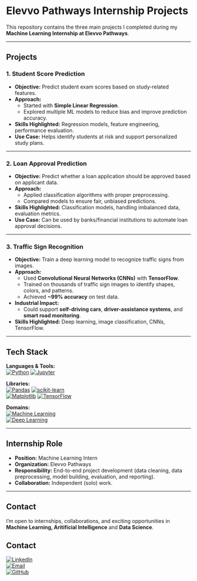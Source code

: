 # Elevvo Pathways Internship Projects

This repository contains the three main projects I completed during my **Machine Learning Internship at Elevvo Pathways**. 

---

## Projects

### 1. Student Score Prediction
- **Objective:** Predict student exam scores based on study-related features.  
- **Approach:**  
  - Started with **Simple Linear Regression**.  
  - Explored multiple ML models to reduce bias and improve prediction accuracy.  
- **Skills Highlighted:** Regression models, feature engineering, performance evaluation.  
- **Use Case:** Helps identify students at risk and support personalized study plans.  

---

### 2. Loan Approval Prediction
- **Objective:** Predict whether a loan application should be approved based on applicant data.  
- **Approach:**  
  - Applied classification algorithms with proper preprocessing.  
  - Compared models to ensure fair, unbiased predictions.  
- **Skills Highlighted:** Classification models, handling imbalanced data, evaluation metrics.  
- **Use Case:** Can be used by banks/financial institutions to automate loan approval decisions.  

---

### 3. Traffic Sign Recognition
- **Objective:** Train a deep learning model to recognize traffic signs from images.  
- **Approach:**  
  - Used **Convolutional Neural Networks (CNNs)** with **TensorFlow**.  
  - Trained on thousands of traffic sign images to identify shapes, colors, and patterns.  
  - Achieved **~99% accuracy** on test data.  
- **Industrial Impact:**  
  - Could support **self-driving cars**, **driver-assistance systems**, and **smart road monitoring**.  
- **Skills Highlighted:** Deep learning, image classification, CNNs, TensorFlow. 

---

## Tech Stack

**Languages & Tools:**  
[![Python](https://img.shields.io/badge/Python-3776AB?logo=python&logoColor=white)](https://www.python.org/) 
[![Jupyter](https://img.shields.io/badge/Jupyter-%23FA0F00.svg?logo=jupyter&logoColor=white)](https://jupyter.org/)

**Libraries:**  
[![Pandas](https://img.shields.io/badge/Pandas-150458.svg?logo=pandas&logoColor=white)](https://pandas.pydata.org/) 
[![scikit-learn](https://img.shields.io/badge/scikit--learn-F7931E.svg?logo=scikit-learn&logoColor=white)](https://scikit-learn.org/)  
[![Matplotlib](https://img.shields.io/badge/Matplotlib-11557c?logo=matplotlib&logoColor=white)](https://matplotlib.org/) 
[![TensorFlow](https://img.shields.io/badge/TensorFlow-FF6F00?logo=tensorflow&logoColor=white)](https://www.tensorflow.org/)

**Domains:**  
[![Machine Learning](https://img.shields.io/badge/Machine%20Learning-102230?logo=icloud&logoColor=white)](https://en.wikipedia.org/wiki/Machine_learning)  
[![Deep Learning](https://img.shields.io/badge/Deep%20Learning-00008B?logo=apache-spark&logoColor=white)](https://en.wikipedia.org/wiki/Deep_learning)  

---

## Internship Role
- **Position:** Machine Learning Intern  
- **Organization:** Elevvo Pathways  
- **Responsibility:** End-to-end project development (data cleaning, data preprocessing, model building, evaluation, and reporting).  
- **Collaboration:** Independent (solo) work.  

---

## Contact
I’m open to internships, collaborations, and exciting opportunities in **Machine Learning, Aritificial Intelligence** and **Data Science**.  

## Contact

[![LinkedIn](https://img.shields.io/badge/LinkedIn-0A66C2?logo=linkedin&logoColor=white)](https://www.linkedin.com/in/syedsharjeel321)  
[![Email](https://img.shields.io/badge/Email-D14836?logo=gmail&logoColor=white)](mailto:syedsharjeel321@gmail.com)  
[![GitHub](https://img.shields.io/badge/GitHub-181717?logo=github&logoColor=white)](https://github.com/syed-sharjeel)      
